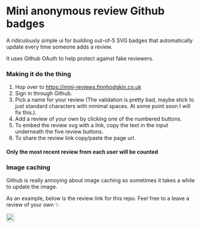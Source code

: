 # Mini anonymous review Github badges

A ridiculously simple ui for building out-of-5 SVG badges that automatically update every time someone adds a review.

It uses Github OAuth to help protect against fake reviewers.

### Making it do the thing

1. Hop over to https://mini-reviews.finnhodgkin.co.uk
1. Sign in through Github.
1. Pick a name for your review (The validation is pretty bad, maybe stick to just standard characters with minimal spaces. At some point soon I will fix this.).
1. Add a review of your own by clicking one of the numbered buttons.
1. To embed the review svg with a link, copy the text in the input underneath the five review buttons.
1. To share the review link copy/paste the page url.

#### Only the most recent review from each user will be counted

### Image caching

Github is really annoying about image caching so sometimes it takes a while to update the image.

As an example, below is the review link for this repo. Feel free to a leave a review of your own :sparkles:

<a href='https://mini-reviews.finnhodgkin.co.uk/badge/mini%20reviews'><img src='https://mini-reviews.finnhodgkin.co.uk/badge-svg/mini%20reviews.svg' alt='rating badge' height='22' /></a>
